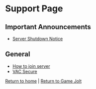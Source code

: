 # Support Page
## Important Announcements
 * [Server Shutdown Notice](/tf2-gj/support/important/shutdown)

## General
 * [How to join server](/tf2-gj/support/general/how-to-join)
 * [VAC Secure](/tf2-gj/support/general/vac)


<!-- Leave these links alone -->
[Return to home](/tf2-gj/) | [Return to Game Jolt](https://gamejolt.com/c/TF2)
